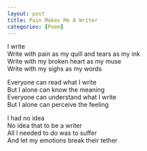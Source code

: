 ```yaml
---
layout: post
title: Pain Makes Me A Writer
categories: [Poem]
---
```


I write  
Write with pain as my quill and tears as my ink  
Write with my broken heart as my muse  
Write with my sighs as my words

Everyone can read what I write  
But I alone can know the meaning  
Everyone can understand what I write  
But I alone can perceive the feeling

I had no idea  
No idea that to be a writer  
All I needed to do was to suffer  
And let my emotions break their tether

